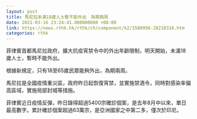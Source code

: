 ```yaml
---
layout: post
title: 馬尼拉未滿18歲人士暫不能外出　為期兩周
date: 2021-03-16 23:24:41.000000000 +08:00
link: https://news.rthk.hk/rthk/ch/component/k2/1580956-20210316.htm
categories: rthk
---
```


菲律賓首都馬尼拉政府，擴大抗疫宵禁令中的外出年齡限制，明天開始，未滿18歲人士，暫時不能外出。

根據新規定，只有18至65歲民眾能夠外出，為期兩周。

馬尼拉是全國疫情重災區，政府昨日起恢復宵禁，並實施禁酒令，同時對感染率偏高區域，實施局部封城等措施。

菲律賓近日疫情反彈，昨日錄得超過5400宗確診個案，是去年8月中以來，單日最高數字。累計確診個案超過63萬宗，是亞洲國家之中第二多，僅次於印尼。
